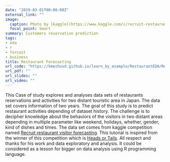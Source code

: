 ```yaml
---
date: "2019-03-01T00:00:00Z"
external_link: ""
image:
  caption: Photo by [kaggle](https://www.kaggle.com/c/recruit-restaurant-visitor-forecasting)
  focal_point: Smart
summary: Customers reservation prediction
tags:
- eda
- r
- forcast
- business
title: Restaurant Forecasting
url_code: "https://kmezhoud.github.io/learn_by_example/RestaurantEDA/RestaurantEDA.html"
url_pdf: ""
url_slides: ""
url_video: ""
---
```


This Case of study explores and analyses data sets of restaurants reservations and activities for two distant touristic area in Japan. The data set covers information of two years. 
The goal of this study is to predict restaurant activities depending of dataset history. The challenge is to decipher knowledge about the behaviors of the visitors in two distant areas depending in multiple parameter like weekend, holidays, whether, gender, kind of dishes and times.
The data set comes from kaggle competition named [Recruit restaurant visitor forecasting](https://www.kaggle.com/c/recruit-restaurant-visitor-forecasting). This tutorial is inspired from the winner of this competition which is [Heads or Tails](https://www.kaggle.com/headsortails). All respect and thanks for his work and data exploratory and analysis. It could be considered as a lesson for bigger on data analysis using R programming language.